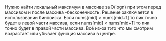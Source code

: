Нужно найти локальный максимум в массиве за O(logn) при этом перед массивом и после массива -бесконечность.
Решение заключается в использовании бинпоиска. Если nums[mid] > nums[mid+1] то пик точно будет в левой части массива, если nums[mid] < nums[mid+1] то пик точно будет в правой части массива. Всё из-за того что мы смотрим возрастает или убывает функция массива в центре.